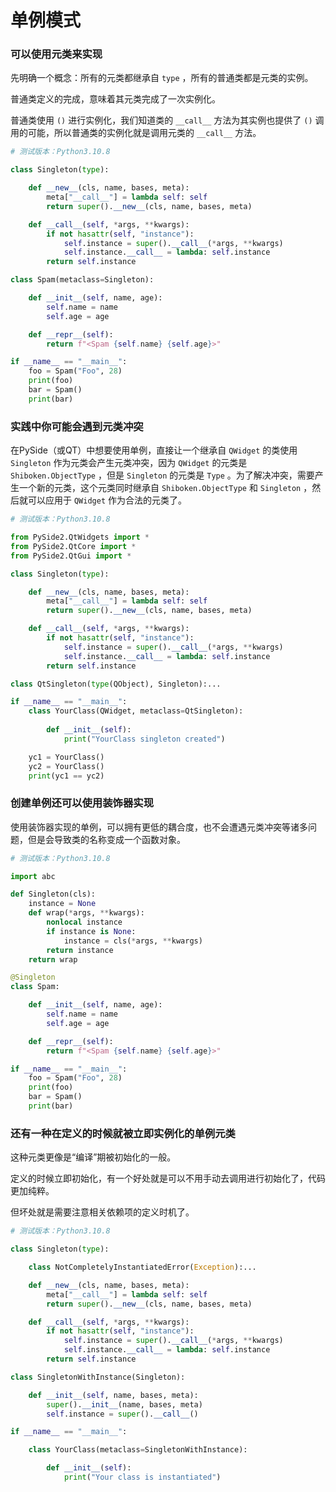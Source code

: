 单例模式
================================================================================

### 可以使用元类来实现

先明确一个概念：所有的元类都继承自 `type` ，所有的普通类都是元类的实例。

普通类定义的完成，意味着其元类完成了一次实例化。

普通类使用 `()` 进行实例化，我们知道类的 `__call__` 方法为其实例也提供了 `()` 调用的可能，所以普通类的实例化就是调用元类的 `__call__` 方法。

```python
# 测试版本：Python3.10.8

class Singleton(type):

    def __new__(cls, name, bases, meta):
        meta["__call__"] = lambda self: self
        return super().__new__(cls, name, bases, meta)

    def __call__(self, *args, **kwargs):
        if not hasattr(self, "instance"):
            self.instance = super().__call__(*args, **kwargs)
            self.instance.__call__ = lambda: self.instance
        return self.instance

class Spam(metaclass=Singleton):

    def __init__(self, name, age):
        self.name = name
        self.age = age

    def __repr__(self):
        return f"<Spam {self.name} {self.age}>"

if __name__ == "__main__":
    foo = Spam("Foo", 28)
    print(foo)
    bar = Spam()
    print(bar)
```

### 实践中你可能会遇到元类冲突

在PySide（或QT）中想要使用单例，直接让一个继承自 `QWidget` 的类使用 `Singleton` 作为元类会产生元类冲突，因为 `QWidget` 的元类是 `Shiboken.ObjectType` ，但是 `Singleton` 的元类是 `Type` 。为了解决冲突，需要产生一个新的元类，这个元类同时继承自 `Shiboken.ObjectType` 和 `Singleton` ，然后就可以应用于 `QWidget` 作为合法的元类了。

```python
# 测试版本：Python3.10.8

from PySide2.QtWidgets import *
from PySide2.QtCore import *
from PySide2.QtGui import *

class Singleton(type):

    def __new__(cls, name, bases, meta):
        meta["__call__"] = lambda self: self
        return super().__new__(cls, name, bases, meta)

    def __call__(self, *args, **kwargs):
        if not hasattr(self, "instance"):
            self.instance = super().__call__(*args, **kwargs)
            self.instance.__call__ = lambda: self.instance
        return self.instance

class QtSingleton(type(QObject), Singleton):...

if __name__ == "__main__":
    class YourClass(QWidget, metaclass=QtSingleton):
    
        def __init__(self):
            print("YourClass singleton created")

    yc1 = YourClass()
    yc2 = YourClass()
    print(yc1 == yc2)
```

### 创建单例还可以使用装饰器实现

使用装饰器实现的单例，可以拥有更低的耦合度，也不会遭遇元类冲突等诸多问题，但是会导致类的名称变成一个函数对象。

```python
# 测试版本：Python3.10.8

import abc

def Singleton(cls):
    instance = None
    def wrap(*args, **kwargs):
        nonlocal instance
        if instance is None:
            instance = cls(*args, **kwargs)
        return instance
    return wrap

@Singleton
class Spam:

    def __init__(self, name, age):
        self.name = name
        self.age = age

    def __repr__(self):
        return f"<Spam {self.name} {self.age}>"

if __name__ == "__main__":
    foo = Spam("Foo", 28)
    print(foo)
    bar = Spam()
    print(bar)
```

### 还有一种在定义的时候就被立即实例化的单例元类

这种元类更像是“编译”期被初始化的一般。

定义的时候立即初始化，有一个好处就是可以不用手动去调用进行初始化了，代码更加纯粹。

但坏处就是需要注意相关依赖项的定义时机了。

```python
# 测试版本：Python3.10.8

class Singleton(type):

    class NotCompletelyInstantiatedError(Exception):...

    def __new__(cls, name, bases, meta):
        meta["__call__"] = lambda self: self
        return super().__new__(cls, name, bases, meta)

    def __call__(self, *args, **kwargs):
        if not hasattr(self, "instance"):
            self.instance = super().__call__(*args, **kwargs)
            self.instance.__call__ = lambda: self.instance
        return self.instance

class SingletonWithInstance(Singleton):

    def __init__(self, name, bases, meta):
        super().__init__(name, bases, meta)
        self.instance = super().__call__()

if __name__ == "__main__":

    class YourClass(metaclass=SingletonWithInstance):

        def __init__(self):
            print("Your class is instantiated")
```
